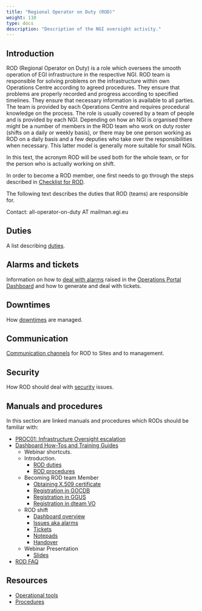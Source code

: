 ```yaml
---
title: "Regional Operator on Duty (ROD)"
weight: 110
type: docs
description: "Description of the NGI oversight activity."
---
```


## Introduction

ROD (Regional Operator on Duty) is a role which oversees the smooth operation of
EGI infrastructure in the respective NGI. ROD team is responsible for solving
problems on the infrastructure within own Operations Centre according to agreed
procedures. They ensure that problems are properly recorded and progress
according to specified timelines. They ensure that necessary information is
available to all parties. The team is provided by each Operations Centre and
requires procedural knowledge on the process. The role is usually covered by a
team of people and is provided by each NGI. Depending on how an NGI is organised
there might be a number of members in the ROD team who work on duty roster
(shifts on a daily or weekly basis), or there may be one person working as ROD
on a daily basis and a few deputies who take over the responsibilities when
necessary. This latter model is generally more suitable for small NGIs.

In this text, the acronym ROD will be used both for the whole team, or for the
person who is actually working on shift.

In order to become a ROD member, one first needs to go through the steps
described in [Checklist for ROD](./checklist).

The following text describes the duties that ROD (teams) are responsible for.

Contact: all-operator-on-duty AT mailman.egi.eu

## Duties

A list describing [duties](./duties).

## Alarms and tickets

Information on how to [deal with alarms](./alarms-tickets) raised in the
[Operations Portal Dashboard](../../internal/operations-portal) and how to
generate and deal with tickets.

## Downtimes

How [downtimes](./downtimes) are managed.

## Communication

[Communication channels](./communication) for ROD to Sites and to management.

## Security

How ROD should deal with [security](./security) issues.

## Manuals and procedures

In this section are linked manuals and procedures which RODs should be familiar
with:

- [PROC01: Infrastructure Oversight escalation](https://go.egi.eu/proc01)
- [Dashboard How-Tos and Training Guides](https://documents.egi.eu/document/301)
  - Webinar shortcuts.
  - Introduction.
    - [ROD duties](https://www.youtube.com/watch?feature=player_detailpage&v=pJsCx5sj9Uc#t=230)
    - [ROD procedures](https://www.youtube.com/watch?feature=player_detailpage&v=pJsCx5sj9Uc#t=355)
  - Becoming ROD team Member
    - [Obtaining X.509 certificate](https://www.youtube.com/watch?feature=player_detailpage&v=pJsCx5sj9Uc#t=427)
    - [Registration in GOCDB](https://www.youtube.com/watch?feature=player_detailpage&v=pJsCx5sj9Uc#t=496)
    - [Registration in GGUS](https://www.youtube.com/watch?feature=player_detailpage&v=pJsCx5sj9Uc#t=690)
    - [Registration in dteam VO](https://www.youtube.com/watch?feature=player_detailpage&v=pJsCx5sj9Uc#t=747)
  - ROD shift
    - [Dashboard overview](https://www.youtube.com/watch?feature=player_detailpage&v=pJsCx5sj9Uc#t=872)
    - [Issues aka alarms](https://www.youtube.com/watch?feature=player_detailpage&v=pJsCx5sj9Uc#t=1493)
    - [Tickets](https://www.youtube.com/watch?feature=player_detailpage&v=pJsCx5sj9Uc#t=1967)
    - [Notepads](https://www.youtube.com/watch?feature=player_detailpage&v=pJsCx5sj9Uc#t=2232)
    - [Handover](https://www.youtube.com/watch?feature=player_detailpage&v=pJsCx5sj9Uc#t=2475)
  - Webinar Presentation
    - [Slides](https://documents.egi.eu/public/RetrieveFile?docid=301&version=7&filename=ROD-webinar.pdf)
- [ROD FAQ](./faq)

## Resources

- [Operational tools](https://docs.egi.eu/internal/)
- [Procedures](https://confluence.egi.eu/display/EGIPP/EGI+Federation+Procedures)

